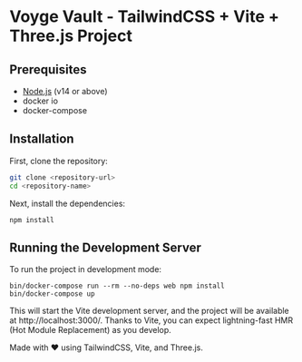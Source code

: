 # Voyge Vault - TailwindCSS + Vite + Three.js Project

## Prerequisites

- [Node.js](https://nodejs.org/) (v14 or above)
- docker io
- docker-compose

## Installation

First, clone the repository:

```bash
git clone <repository-url>
cd <repository-name>
```

Next, install the dependencies:

```
npm install
```

## Running the Development Server

To run the project in development mode:

```
bin/docker-compose run --rm --no-deps web npm install
bin/docker-compose up
```

This will start the Vite development server, and the project will be available at http://localhost:3000/. Thanks to Vite, you can expect lightning-fast HMR (Hot Module Replacement) as you develop.


Made with ❤️ using TailwindCSS, Vite, and Three.js.


